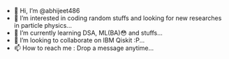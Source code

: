 - 👋 Hi, I’m @abhijeet486
- 👀 I’m interested in coding random stuffs and looking for new researches in particle physics...
- 🌱 I’m currently learning DSA, ML(BA)😳 and stuffs...
- 💞️ I’m looking to collaborate on IBM Qiskit :P...
- 📫 How to reach me : Drop a message anytime...

<!---
abhijeet486/abhijeet486 is a ✨ special ✨ repository because its `README.md` (this file) appears on your GitHub profile.
You can click the Preview link to take a look at your changes.
--->
